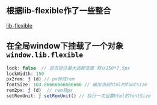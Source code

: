 ## 根据lib-flexible作了一些整合
[lib-flexible](#https://github.com/amfe/lib-flexible)

## 在全局window下挂载了一个对象`window.lib.flexible`
```js
lock: false  // 是否锁住最大适配宽度 默认150*7.5px
lockWidth: 150
px2rem: ƒ (d) // px转成rem
fontSize: 103.86666666666666 // 输出当前html的fontSize
rem2px: ƒ (d)  // rem转px
setRemUnit: ƒ setRemUnit() // 执行一次设置html的fontSize
```